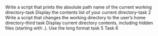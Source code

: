 Write a script that prints the absolute path name of the current working directory-task 
Display the contents list of your current directory-task 2
Write a script that changes the working directory to the user’s home directory-third task
Display current directory contents, including hidden files (starting with .). Use the long format task 5
Task 6

